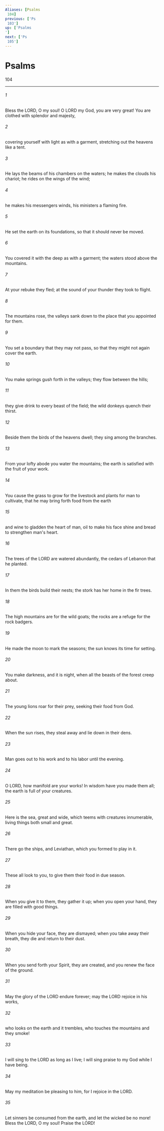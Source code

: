 ```yaml
---
Aliases: [Psalms 104]
previous: ['Ps 103']
up: ['Psalms']
next: ['Ps 105']
---
```

# Psalms 104

***
 

###### 1 
Bless the LORD, O my soul!  O LORD my God, you are very great!  You are clothed with splendor and majesty,   

###### 2 
covering yourself with light as with a garment,  stretching out the heavens like a tent.   

###### 3 
He lays the beams of his chambers on the waters;  he makes the clouds his chariot;  he rides on the wings of the wind;   

###### 4 
he makes his messengers winds,  his ministers a flaming fire.  

###### 5 
He set the earth on its foundations,  so that it should never be moved.   

###### 6 
You covered it with the deep as with a garment;  the waters stood above the mountains.   

###### 7 
At your rebuke they fled;  at the sound of your thunder they took to flight.   

###### 8 
The mountains rose, the valleys sank down  to the place that you appointed for them.   

###### 9 
You set a boundary that they may not pass,  so that they might not again cover the earth.  

###### 10 
You make springs gush forth in the valleys;  they flow between the hills;   

###### 11 
they give drink to every beast of the field;  the wild donkeys quench their thirst.   

###### 12 
Beside them the birds of the heavens dwell;  they sing among the branches.   

###### 13 
From your lofty abode you water the mountains;  the earth is satisfied with the fruit of your work.  

###### 14 
You cause the grass to grow for the livestock  and plants for man to cultivate,  that he may bring forth food from the earth   

###### 15 
and wine to gladden the heart of man,  oil to make his face shine  and bread to strengthen man's heart.  

###### 16 
The trees of the LORD are watered abundantly,  the cedars of Lebanon that he planted.   

###### 17 
In them the birds build their nests;  the stork has her home in the fir trees.   

###### 18 
The high mountains are for the wild goats;  the rocks are a refuge for the rock badgers.  

###### 19 
He made the moon to mark the seasons;  the sun knows its time for setting.   

###### 20 
You make darkness, and it is night,  when all the beasts of the forest creep about.   

###### 21 
The young lions roar for their prey,  seeking their food from God.   

###### 22 
When the sun rises, they steal away  and lie down in their dens.   

###### 23 
Man goes out to his work  and to his labor until the evening.  

###### 24 
O LORD, how manifold are your works!  In wisdom have you made them all;  the earth is full of your creatures.   

###### 25 
Here is the sea, great and wide,  which teems with creatures innumerable,  living things both small and great.   

###### 26 
There go the ships,  and Leviathan, which you formed to play in it.  

###### 27 
These all look to you,  to give them their food in due season.   

###### 28 
When you give it to them, they gather it up;  when you open your hand, they are filled with good things.   

###### 29 
When you hide your face, they are dismayed;  when you take away their breath, they die  and return to their dust.   

###### 30 
When you send forth your Spirit, they are created,  and you renew the face of the ground.  

###### 31 
May the glory of the LORD endure forever;  may the LORD rejoice in his works,   

###### 32 
who looks on the earth and it trembles,  who touches the mountains and they smoke!   

###### 33 
I will sing to the LORD as long as I live;  I will sing praise to my God while I have being.   

###### 34 
May my meditation be pleasing to him,  for I rejoice in the LORD.   

###### 35 
Let sinners be consumed from the earth,  and let the wicked be no more!  Bless the LORD, O my soul!  Praise the LORD!
